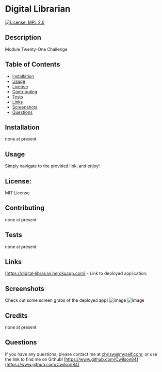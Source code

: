 
# Digital Librarian
[![License: MPL 2.0](https://img.shields.io/badge/License-MPL_2.0-brightgreen.svg)](https://opensource.org/licenses/MPL-2.0)

## Description

Module Twenty-One Challenge

## Table of Contents

* [Installation](#installation)
* [Usage](#usage)
* [License](#license)
* [Contributing](#contributing)
* [Tests](#tests)
* [Links](#links)
* [Screenshots](#screenshots)
* [Questions](#questions)

## Installation

none at present

## Usage

Simply navigate to the provided link, and enjoy!

## License: 
MIT License

## Contributing

none at present

## Tests

none at present

## Links

[https://digital-librarian.herokuapp.com] - Link to deployed application. 

## Screenshots
Check out some screen grabs of the deployed app!
![image](https://github.com/Cwilson84/digital-librarian/assets/120229536/5b205442-4e9b-499f-88e3-6d4ac2389bbd)
![image](https://github.com/Cwilson84/digital-librarian/assets/120229536/ca549e0b-89bd-452d-a972-4c07a1285633)



## Credits

none at present


## Questions

If you have any questions, please contact me at chrisw@myself.com, or use the link to find me on Github! [https://www.github.com/Cwilson84](https://www.github.com/Cwilson84)
